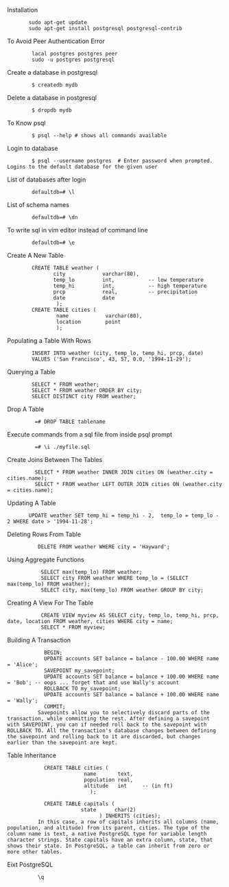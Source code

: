 Installation

           sudo apt-get update
           sudo apt-get install postgresql postgresql-contrib

To Avoid Peer Authentication Error

            lacal postgres postgres peer
            sudo -u postgres postgresql

Create a database in postgresql

            $ createdb mydb

Delete a database in postgresql

            $ dropdb mydb

To Know psql

            $ psql --help # shows all commands available

Login to database

            $ psql --username postgres  # Enter password when prompted. Logins to the default database for the given user

List of databases after login

            defaultdb=# \l

List of schema names

            defaultdb=# \dn

To write sql in vim editor instead of command line

            defaultdb=# \e

Create A New Table

            CREATE TABLE weather (
                   city            varchar(80),
                   temp_lo         int,           -- low temperature
                   temp_hi         int,           -- high temperature
                   prcp            real,          -- precipitation
                   date            date
                    );
            CREATE TABLE cities (
                    name            varchar(80),
                    location        point
                    );

Populating a Table With Rows  

            INSERT INTO weather (city, temp_lo, temp_hi, prcp, date)
            VALUES ('San Francisco', 43, 57, 0.0, '1994-11-29');

Querying a Table

            SELECT * FROM weather;
            SELECT * FROM weather ORDER BY city;
            SELECT DISTINCT city FROM weather;

Drop A Table

             =# DROP TABLE tablename

Execute commands from a sql file from inside psql prompt

             =# \i ./myfile.sql

Create Joins Between The Tables

             SELECT * FROM weather INNER JOIN cities ON (weather.city = cities.name);
             SELECT * FROM weather LEFT OUTER JOIN cities ON (weather.city = cities.name);

Updating A Table
             
           UPDATE weather SET temp_hi = temp_hi - 2,  temp_lo = temp_lo - 2 WHERE date > '1994-11-28';    

Deleting Rows From Table

              DELETE FROM weather WHERE city = 'Hayward';  

Using Aggregate Functions

               SELECT max(temp_lo) FROM weather;
               SELECT city FROM weather WHERE temp_lo = (SELECT max(temp_lo) FROM weather);
               SELECT city, max(temp_lo) FROM weather GROUP BY city;

Creating A View For The Table

               CREATE VIEW myview AS SELECT city, temp_lo, temp_hi, prcp, date, location FROM weather, cities WHERE city = name;
               SELECT * FROM myview;

Building A Transaction

                BEGIN;
                UPDATE accounts SET balance = balance - 100.00 WHERE name = 'Alice';
                SAVEPOINT my_savepoint;
                UPDATE accounts SET balance = balance + 100.00 WHERE name = 'Bob'; -- oops ... forget that and use Wally's account
                ROLLBACK TO my_savepoint;
                UPDATE accounts SET balance = balance + 100.00 WHERE name = 'Wally';
                COMMIT;
              Savepoints allow you to selectively discard parts of the transaction, while committing the rest. After defining a savepoint with SAVEPOINT, you can if needed roll back to the savepoint with ROLLBACK TO. All the transaction's database changes between defining the savepoint and rolling back to it are discarded, but changes earlier than the savepoint are kept.

Table Inheritance

                CREATE TABLE cities (
                             name       text,
                             population real,
                             altitude   int     -- (in ft)
                               );

                CREATE TABLE capitals (
                            state      char(2)
                                  ) INHERITS (cities);
              In this case, a row of capitals inherits all columns (name, population, and altitude) from its parent, cities. The type of the column name is text, a native PostgreSQL type for variable length character strings. State capitals have an extra column, state, that shows their state. In PostgreSQL, a table can inherit from zero or more other tables.

Eixt PostgreSQL

              \q
